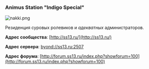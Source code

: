 ### Animus Station "Indigo Special" ###

![nakki.png](https://bitbucket.org/repo/pj8nEr/images/1246914533-nakki.png)

Резиденция суровых ролевиков и *адекватных* администраторов.

**Адрес сообщества**: [http://ss13.ru/](http://ss13.ru/)

**Адрес сервера**: [byond://ss13.ru:2507](byond://ss13.ru:2507)

**Адрес форума**: [http://forum.ss13.ru/index.php?showforum=100](http://forum.ss13.ru/index.php?showforum=100)